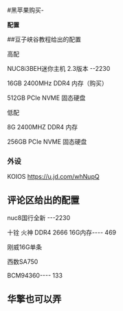 #黑苹果购买-

**配置**

##豆子峡谷教程给出的配置

高配

NUC8i3BEH迷你主机  2.3版本   --2230

16GB 2400MHz DDR4 内存（购买）

512GB PCIe NVME 固态硬盘

低配

8G 2400MHZ DDR4 内存

256GB PCIe NVME 固态硬盘



### 外设

KOIOS https://u.jd.com/whNupQ

## 评论区给出的配置

nuc8国行全新 ---2230

十铨 火神 DDR4 2666 16G内存---- 469

刚威16G单条

西数SA750

BCM94360---- 133

## 华擎也可以弄

